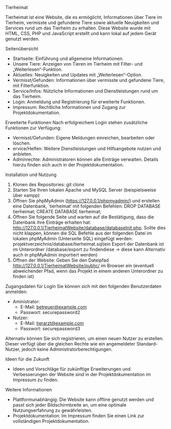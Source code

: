 Tierheimat

Tierheimat ist eine Website, die es ermöglicht, Informationen über Tiere im Tierheim, vermisste und gefundene Tiere sowie aktuelle Neuigkeiten und Services rund um das Tierheim zu erhalten. Diese Website wurde mit HTML, CSS, PHP und JavaScript erstellt und kann lokal auf jedem Gerät genutzt werden.

Seitenübersicht
- Startseite: Einführung und allgemeine Informationen.
- Unsere Tiere: Anzeigen von Tieren im Tierheim mit Filter- und „Weiterlesen“-Funktion.
- Aktuelles: Neuigkeiten und Updates mit „Weiterlesen“-Option.
- Vermisst/Gefunden: Informationen über vermisste und gefundene Tiere, mit Filterfunktion.
- Service/Infos: Nützliche Informationen und Dienstleistungen rund um das Tierheim.
- Login: Anmeldung und Registrierung für erweiterte Funktionen.
- Impressum: Rechtliche Informationen und Zugang zur Projektdokumentation.


Erweiterte Funktionen
Nach erfolgreichem Login stehen zusätzliche Funktionen zur Verfügung:
- Vermisst/Gefunden: Eigene Meldungen einreichen, bearbeiten oder löschen.
- ervice/Helfen: Weitere Dienstleistungen und Hilfsangebote nutzen und anbieten.
- Adminrechte: Administratoren können alle Einträge verwalten.
Details hierzu finden sich auch in der Projektdokumentation.


Installation und Nutzung
1. Klonen des Repositories: git clone <Repository-URL>
2. Starten Sie Ihren lokalen Apache und MySQL Server (beispielsweise über xampp)
3. Öffnen Sie phpMyAdmin (https://127.0.0.1/phpmyadmin/) und erstellen eine Datenbank‚ ´tierheimat‘ mit folgenden Befehlen: DROP DATABASE tierheimat; CREATE DATABASE tierheimat;
4. Öffnen Sie folgende Seite und warten auf die Bestätigung, dass die Datenbank ihre Einträge erhalten hat: http://127.0.0.1/TierheimatWebsite/database/databaseInit.php. Sollte dies nicht klappen, können die SQL Befehle aus der folgenden Datei im lokalen phpMyAdmin (Unterseite SQL) eingefügt werden: projektverzeichnis/database/tierheimat.sql(ein Export der Datenbank ist im Unterordner /database/export zu findendiese -> diese kann Alternativ auch in phpMyAdmin importiert werden)
5. Öffnen der Website: Geben Sie den Dateipfad http://127.0.0.1/TierheimatWebsite/public/ im Browser ein (eventuell abweichender Pfad, wenn das Projekt in einem anderen Unterordner zu finden ist)


Zugangsdaten für Login
Sie können sich mit den folgenden Benutzerdaten anmelden:
- Aministrator:
    - E-Mail: betreuer@example.com
    - Passwort: securepassword2
- Nutzer:
    - E-Mail: tierarzt@example.com
    - Passwort: securepassword3

Alternativ können Sie sich registrieren, um einen neuen Nutzer zu erstellen. Dieser verfügt über die gleichen Rechte wie ein angemeldeter Standard-Nutzer, jedoch keine Administratorberechtigungen.

Ideen für die Zukunft
- Ideen und Vorschläge für zukünftige Erweiterungen und Verbesserungen der Website sind in der Projektdokumentation im Impressum zu finden.

Weitere Informationen
- Plattformunabhängig: Die Website kann offline genutzt werden und passt sich jeder Bildschirmbreite an, um eine optimale Nutzungserfahrung zu gewährleisten.
- Projektdokumentation: Im Impressum finden Sie einen Link zur vollständigen Projektdokumentation.
